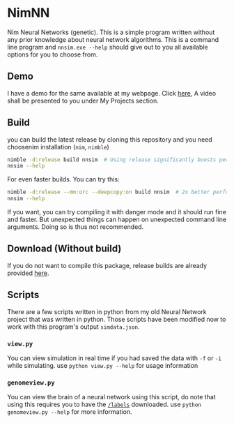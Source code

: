 # NimNN
Nim Neural Networks (genetic). This is a simple program
written without any prior knowledge about neural network
algorithms. This is a command line program and `nnsim.exe --help`
should give out to you all available options for you to
choose from.

## Demo
I have a demo for the same available at my webpage. Click
[here](https://xcodz-dot.github.io/), A video shall be presented
to you under My Projects section.

## Build
you can build the latest release by cloning this repository
and you need choosenim installation (`nim`, `nimble`)

```bash
nimble -d:release build nnsim  # Using release significantly boosts performance
nnsim --help
```

For even faster builds. You can try this:

```bash
nimble -d:release --mm:orc --deepcopy:on build nnsim  # 2x better performance.
nnsim --help
```

If you want, you can try compiling it with danger mode and it should
run fine and faster. But unexpected things can happen on unexpected command line
arguments. Doing so is thus not recommended.

## Download (Without build)
If you do not want to compile this package, release builds
are already provided [here](https://github.com/xcodz-dot/NimNN/releases).

## Scripts
There are a few scripts written in python from my old Neural Network
project that was written in python. Those scripts have been modified
now to work with this program's output `simdata.json`. 

### `view.py`
You can view simulation in real time if you had saved the data with
`-f` or `-i` while simulating. use `python view.py --help` for usage
information

### `genomeview.py`
You can view the brain of a neural network using this script, do
note that using this requires you to have the 
[`/labels`](https://github.com/xcodz-dot/NimNN/tree/master/labels) 
downloaded. use `python genomeview.py --help` for more information.
